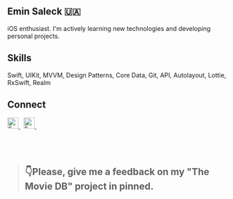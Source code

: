 

## **Emin Saleck** 🇺🇦

iOS enthusiast. I'm actively learning new technologies and developing personal projects.

## **Skills**
<p>
Swift, UIKit, MVVM, Design Patterns, Core Data, Git, API, Autolayout, Lottie, RxSwift, Realm
</p>

## **Connect**
 <a href="https://www.linkedin.com/in/eminsaleck1001/" target="_blank"> 
   <img align="" alt="Emin's LinkedIn" width="25px" src="https://www.vectorlogo.zone/logos/linkedin/linkedin-icon.svg" /> 
 </a> &nbsp;
<a href="mailto:lemin08@gmail.com" target="_blank"> 
   <img align="" alt="Emin's LinkedIn" width="25px" src="https://www.vectorlogo.zone/logos/gmail/gmail-icon.svg" /> 
 </a> &nbsp;
 <br>
<br>
<br>
<br>

> ## **👇Please, give me a feedback on my "The Movie DB" project in pinned.**





